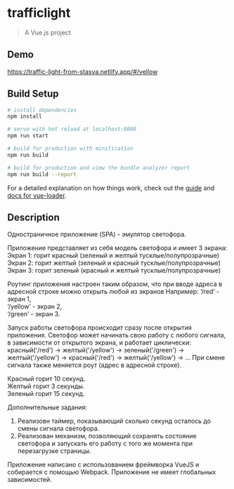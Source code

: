# trafficlight

> A Vue.js project

## Demo
https://traffic-light-from-stasya.netlify.app/#/yellow

## Build Setup

``` bash
# install dependencies
npm install

# serve with hot reload at localhost:8080
npm run start

# build for production with minification
npm run build

# build for production and view the bundle analyzer report
npm run build --report
```

For a detailed explanation on how things work, check out the [guide](http://vuejs-templates.github.io/webpack/) and [docs for vue-loader](http://vuejs.github.io/vue-loader).

## Description

Oдностраничное приложение (SPA) - эмулятор светофора.

Приложение представляет из себя модель светофора и имеет 3 экрана:
Экран 1: горит красный (зеленый и желтый тусклые/полупрозрачные)
Экран 2: горит желтый (зеленый и красный тусклые/полупрозрачные)
Экран 3: горит зеленый (красный и желтый тусклые/полупрозрачные)

Роутинг приложения настроен таким образом, что при вводе адреса в адресной строке можно открыть любой из экранов
Например:
‘/red’ - экран 1,  
‘/yellow’ - экран 2,  
‘/green’ - экран 3. 

Запуск работы светофора происходит сразу после открытия приложения.
Светофор может начинать свою работу с любого сигнала, в зависимости от открытого экрана, и работает циклически: красный('/red') -> желтый('/yellow') -> зеленый('/green') -> желтый('/yellow') -> красный('/red') -> желтый('/yellow') -> ...
При смене сигнала также меняется роут (адрес в адресной строке).

Красный горит 10 секунд.  
Желтый горит 3 секунды.  
Зеленый горит 15 секунд.  

Дополнительные задания:
1) Реализовн таймер, показывающий сколько секунд осталось до смены сигнала светофора.
2) Реализован механизм, позволяющий сохранять состояние светофора и запускать его работу с того же момента при перезагрузке страницы.

Приложение написано с использованием фреймворка VueJS и собирается с помощью Webpack.
Приложение не имеет глобальных зависимостей.
